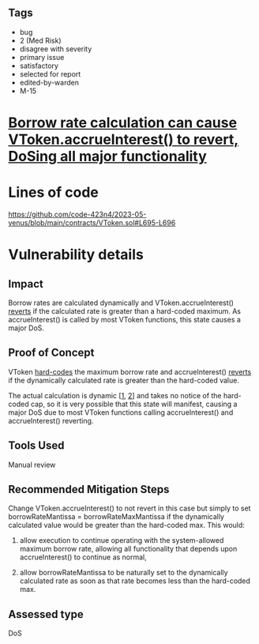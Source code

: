 ## Tags

- bug
- 2 (Med Risk)
- disagree with severity
- primary issue
- satisfactory
- selected for report
- edited-by-warden
- M-15

# [Borrow rate calculation can cause VToken.accrueInterest() to revert, DoSing all major functionality](https://github.com/code-423n4/2023-05-venus-findings/issues/10) 

# Lines of code

https://github.com/code-423n4/2023-05-venus/blob/main/contracts/VToken.sol#L695-L696


# Vulnerability details

## Impact
Borrow rates are calculated dynamically and VToken.accrueInterest() [reverts](https://github.com/code-423n4/2023-05-venus/blob/main/contracts/VToken.sol#L695-L696) if the calculated rate is greater than a hard-coded maximum. As accrueInterest() is called by most VToken functions, this state causes a major DoS.

## Proof of Concept
VToken [hard-codes](https://github.com/code-423n4/2023-05-venus/blob/main/contracts/VTokenInterfaces.sol#L53) the maximum borrow rate and accrueInterest() [reverts](https://github.com/code-423n4/2023-05-venus/blob/main/contracts/VToken.sol#L695-L696) if the dynamically calculated rate is greater than the hard-coded value.

The actual calculation is dynamic [[1](https://github.com/code-423n4/2023-05-venus/blob/main/contracts/BaseJumpRateModelV2.sol#L172-L190), [2](https://github.com/code-423n4/2023-05-venus/blob/main/contracts/WhitePaperInterestRateModel.sol#L50-L57)] and takes no notice of the hard-coded cap, so it is very possible that this state will manifest, causing a major DoS due to most VToken functions calling accrueInterest() and accrueInterest() reverting.

## Tools Used
Manual review

## Recommended Mitigation Steps
Change VToken.accrueInterest() to not revert in this case but simply to set borrowRateMantissa = borrowRateMaxMantissa if the dynamically calculated value would be greater than the hard-coded max. This would:

1) allow execution to continue operating with the system-allowed maximum borrow rate, allowing all functionality that depends upon accrueInterest() to continue as normal,

2) allow borrowRateMantissa to be naturally set to the dynamically calculated rate as soon as that rate becomes less than the hard-coded max. 






## Assessed type

DoS